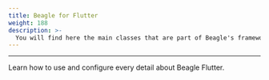```yaml
---
title: Beagle for Flutter
weight: 188
description: >-
  You will find here the main classes that are part of Beagle's framework for Flutter.
---
```


---

Learn how to use and configure every detail about Beagle Flutter.
